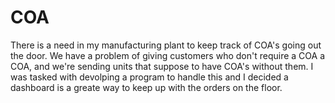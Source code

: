 # COA

There is a need in my manufacturing plant to keep track of COA's going out the door. We have a problem of giving customers who don't require a COA
a COA, and we're sending units that suppose to have COA's  without them. I was tasked with devolping a program to handle this and I decided a 
dashboard is a greate way to keep up with the orders on the floor.
